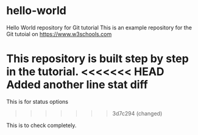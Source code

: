 # hello-world
Hello World repository for Git tutorial
This is an example repository for the Git tutoial on https://www.w3schools.com

This repository is built step by step in the tutorial. 
<<<<<<< HEAD
Added another line
stat diff
=======

This is for status options
>>>>>>> 3d7c294 (changed)

This is to check completely.

